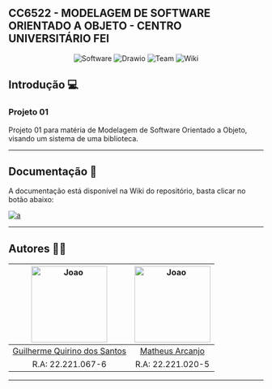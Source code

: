 ## CC6522 - MODELAGEM DE SOFTWARE ORIENTADO A OBJETO - CENTRO UNIVERSITÁRIO FEI

<p align="center">
  <img alt="Software" src="https://img.shields.io/badge/Software-orange?style=for-the-badge&logo=software&logoColor=white"/>
  <img alt="Drawio" src="https://img.shields.io/badge/-Draw.io-red?style=for-the-badge"/>
  <img alt="Team" src="https://img.shields.io/badge/-Team-green?style=for-the-badge"/>
  <img alt="Wiki" src="https://img.shields.io/badge/-Wiki-blue?style=for-the-badge"/>
</p>

<!-- INTRODUCAO -->
## Introdução 💻

### Projeto 01

Projeto 01 para matéria de Modelagem de Software Orientado a Objeto, visando um sistema de uma biblioteca.

***
  
<!-- DOCUMENTACAO -->
## Documentação 📖
  
A documentação está disponível na Wiki do repositório, basta clicar no botão abaixo: 

<a href="https://github.com/GuilhermeQuirinoS/ModelagemDSoftware-PJ1/wiki" target="_blank">
  <img alt="a" src="https://img.shields.io/badge/read-documentation-blue?style=for-the-badge">
</a>

***

<!-- AUTORES -->
## Autores 👨‍💻

<div align="center">

| <img src="https://avatars.githubusercontent.com/u/92953738?v=4" alt="Joao" width="150"/> | <img src="https://avatars.githubusercontent.com/u/101812495?v=4" alt="Joao" width="150"/>
|:------------------------------------------------------------------------------------------:|:-------------------------------------------------------------------------------------------:
| [Guilherme Quirino dos Santos](https://github.com/GuilhermeQuirinoS)| [Matheus Arcanjo](https://github.com/MTSarcanjo)|                                 
| R.A: 22.221.067-6                                    | R.A: 22.221.020-5   |     

</div>

***
